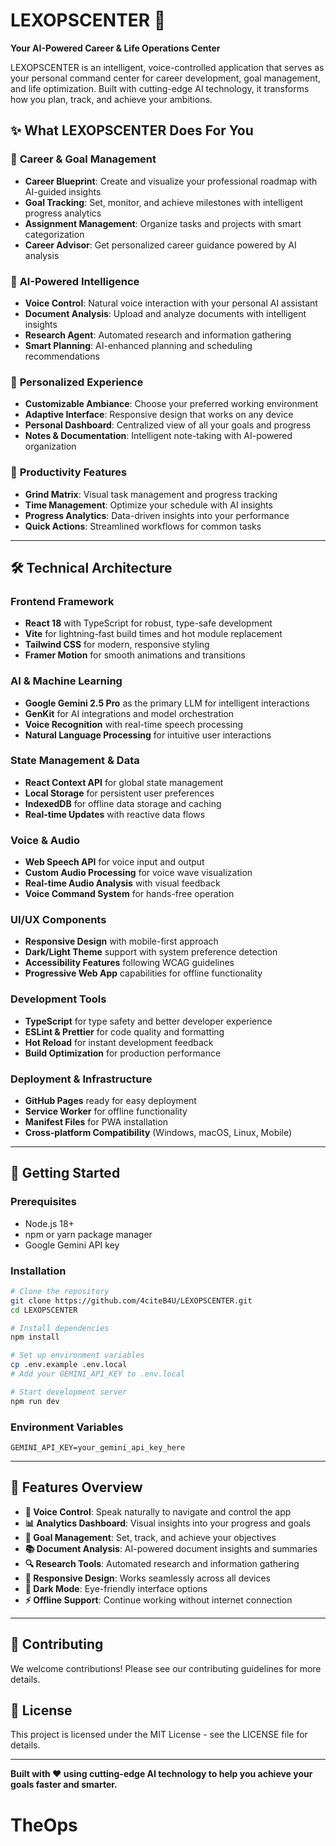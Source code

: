 # LEXOPSCENTER 🚀

**Your AI-Powered Career & Life Operations Center**

LEXOPSCENTER is an intelligent, voice-controlled application that serves as your personal command center for career development, goal management, and life optimization. Built with cutting-edge AI technology, it transforms how you plan, track, and achieve your ambitions.

## ✨ What LEXOPSCENTER Does For You

### 🎯 **Career & Goal Management**
- **Career Blueprint**: Create and visualize your professional roadmap with AI-guided insights
- **Goal Tracking**: Set, monitor, and achieve milestones with intelligent progress analytics
- **Assignment Management**: Organize tasks and projects with smart categorization
- **Career Advisor**: Get personalized career guidance powered by AI analysis

### 🧠 **AI-Powered Intelligence**
- **Voice Control**: Natural voice interaction with your personal AI assistant
- **Document Analysis**: Upload and analyze documents with intelligent insights
- **Research Agent**: Automated research and information gathering
- **Smart Planning**: AI-enhanced planning and scheduling recommendations

### 🎨 **Personalized Experience**
- **Customizable Ambiance**: Choose your preferred working environment
- **Adaptive Interface**: Responsive design that works on any device
- **Personal Dashboard**: Centralized view of all your goals and progress
- **Notes & Documentation**: Intelligent note-taking with AI-powered organization

### 🚀 **Productivity Features**
- **Grind Matrix**: Visual task management and progress tracking
- **Time Management**: Optimize your schedule with AI insights
- **Progress Analytics**: Data-driven insights into your performance
- **Quick Actions**: Streamlined workflows for common tasks

---

## 🛠️ Technical Architecture

### **Frontend Framework**
- **React 18** with TypeScript for robust, type-safe development
- **Vite** for lightning-fast build times and hot module replacement
- **Tailwind CSS** for modern, responsive styling
- **Framer Motion** for smooth animations and transitions

### **AI & Machine Learning**
- **Google Gemini 2.5 Pro** as the primary LLM for intelligent interactions
- **GenKit** for AI integrations and model orchestration
- **Voice Recognition** with real-time speech processing
- **Natural Language Processing** for intuitive user interactions

### **State Management & Data**
- **React Context API** for global state management
- **Local Storage** for persistent user preferences
- **IndexedDB** for offline data storage and caching
- **Real-time Updates** with reactive data flows

### **Voice & Audio**
- **Web Speech API** for voice input and output
- **Custom Audio Processing** for voice wave visualization
- **Real-time Audio Analysis** with visual feedback
- **Voice Command System** for hands-free operation

### **UI/UX Components**
- **Responsive Design** with mobile-first approach
- **Dark/Light Theme** support with system preference detection
- **Accessibility Features** following WCAG guidelines
- **Progressive Web App** capabilities for offline functionality

### **Development Tools**
- **TypeScript** for type safety and better developer experience
- **ESLint & Prettier** for code quality and formatting
- **Hot Reload** for instant development feedback
- **Build Optimization** for production performance

### **Deployment & Infrastructure**
- **GitHub Pages** ready for easy deployment
- **Service Worker** for offline functionality
- **Manifest Files** for PWA installation
- **Cross-platform Compatibility** (Windows, macOS, Linux, Mobile)

---

## 🚀 Getting Started

### **Prerequisites**
- Node.js 18+ 
- npm or yarn package manager
- Google Gemini API key

### **Installation**
```bash
# Clone the repository
git clone https://github.com/4citeB4U/LEXOPSCENTER.git
cd LEXOPSCENTER

# Install dependencies
npm install

# Set up environment variables
cp .env.example .env.local
# Add your GEMINI_API_KEY to .env.local

# Start development server
npm run dev
```

### **Environment Variables**
```env
GEMINI_API_KEY=your_gemini_api_key_here
```

---

## 📱 Features Overview

- **🎤 Voice Control**: Speak naturally to navigate and control the app
- **📊 Analytics Dashboard**: Visual insights into your progress and goals
- **🎯 Goal Management**: Set, track, and achieve your objectives
- **📚 Document Analysis**: AI-powered document insights and summaries
- **🔍 Research Tools**: Automated research and information gathering
- **📱 Responsive Design**: Works seamlessly across all devices
- **🌙 Dark Mode**: Eye-friendly interface options
- **⚡ Offline Support**: Continue working without internet connection

---

## 🤝 Contributing

We welcome contributions! Please see our contributing guidelines for more details.

## 📄 License

This project is licensed under the MIT License - see the LICENSE file for details.

---

**Built with ❤️ using cutting-edge AI technology to help you achieve your goals faster and smarter.**
# TheOps
